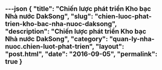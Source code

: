 ---json
{
    "title": "Chiến lược phát triển Kho bạc Nhà nước DakSong",
    "slug": "chien-luoc-phat-trien-kho-bac-nha-nuoc-daksong",
    "description": "Chiến lược phát triển Kho bạc Nhà nước DakSong",
    "category": "quan-ly-nha-nuoc.chien-luot-phat-trien",
    "layout": "post.html",
    "date": "2016-09-05",
    "permalink": true
}
---
